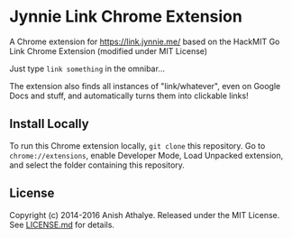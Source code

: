 # Jynnie Link Chrome Extension

A Chrome extension for https://link.jynnie.me/ based on the HackMIT Go Link Chrome Extension (modified under MIT License)

Just type `link something` in the omnibar...

The extension also finds all instances of "link/whatever", even on Google Docs
and stuff, and automatically turns them into clickable links!

## Install Locally

To run this Chrome extension locally, `git clone` this repository. Go to `chrome://extensions`, enable Developer Mode, Load Unpacked extension, and select the folder containing this repository.

## License

Copyright (c) 2014-2016 Anish Athalye. Released under the MIT License. See
[LICENSE.md][license] for details.

[license]: LICENSE.md
